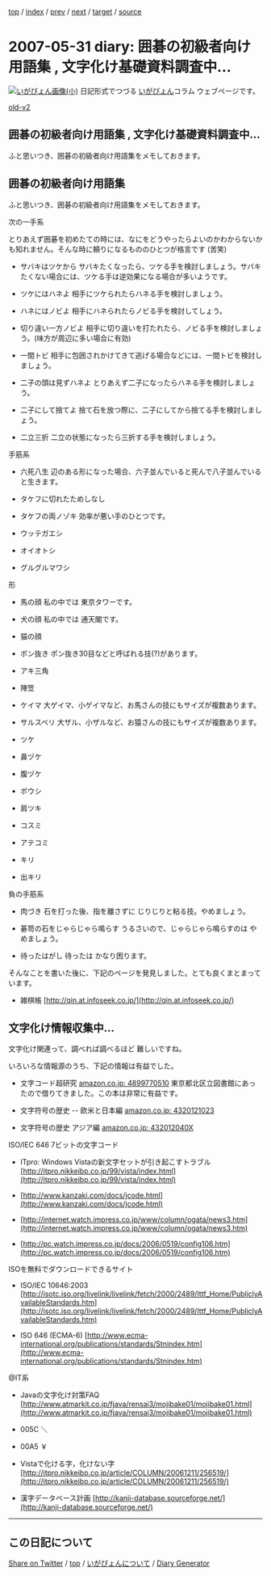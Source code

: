 [top](../index.html) 
 / [index](index.html) 
 / [prev](ig070523.html) 
 / [next](ig070601.html) 
 / [target](https://igapyon.github.io/diary/2007/ig070531.html) 
 / [source](https://github.com/igapyon/diary/blob/gh-pages/2007/ig070531.src.md) 

2007-05-31 diary: 囲碁の初級者向け用語集 , 文字化け基礎資料調査中…
=====================================================================================================
[![いがぴょん画像(小)](https://igapyon.github.io/diary/images/iga200306s.jpg "いがぴょん")](https://igapyon.github.io/diary/memo/memoigapyon.html) 日記形式でつづる [いがぴょん](https://igapyon.github.io/diary/memo/memoigapyon.html)コラム ウェブページです。

[old-v2](ig070531-orig.html)

## 囲碁の初級者向け用語集 , 文字化け基礎資料調査中…

ふと思いつき、囲碁の初級者向け用語集をメモしておきます。


## 囲碁の初級者向け用語集

ふと思いつき、囲碁の初級者向け用語集をメモしておきます。

次の一手系

とりあえず囲碁を初めたての時には、なにをどうやったらよいのかわからないかも知れません。そんな時に頼りになるもののひとつが格言です (苦笑)

* サバキはツケから
  サバキたくなったら、ツケる手を検討しましょう。サバキたくない場合には、ツケる手は逆効果になる場合が多いようです。
  
* ツケにはハネよ
  相手にツケられたらハネる手を検討しましょう。
  
* ハネにはノビよ
  相手にハネられたらノビる手を検討してしょう。
  
* 切り違い一方ノビよ
  相手に切り違いを打たれたら、ノビる手を検討しましょう。(味方が周辺に多い場合に有効)
  
* 一間トビ
  相手に包囲されかけてきて逃げる場合などには、一間トビを検討しましょう。
  
* 二子の頭は見ずハネよ
  とりあえず二子になったらハネる手を検討しましょう。
  
* 二子にして捨てよ
  捨て石を放つ際に、二子にしてから捨てる手を検討しましょう。
  
* 二立三折
  二立の状態になったら三折する手を検討しましょう。

手筋系

* 六死八生
  辺のある形になった場合、六子並んでいると死んで八子並んでいると生きます。
  
* タケフに切れたためしなし
  
* タケフの両ノゾキ
  効率が悪い手のひとつです。
  
* ウッテガエシ
  
* オイオトシ
  
* グルグルマワシ

形

* 馬の顔
  私の中では 東京タワーです。
  
* 犬の顔
  私の中では 通天閣です。
  
* 猫の顔
  
* ポン抜き
  ポン抜き30目などと呼ばれる技(?)があります。
  
* アキ三角
  
* 陣笠
  
* ケイマ
  大ゲイマ、小ゲイマなど、お馬さんの技にもサイズが複数あります。
  
* サルスベリ
  大ザル、小ザルなど、お猿さんの技にもサイズが複数あります。
  
* ツケ
  
* 鼻ヅケ
  
* 腹ヅケ
  
* ボウシ
  
* 肩ツキ
  
* コスミ
  
* アテコミ
  
* キリ
  
* 出キリ

  
負の手筋系

* 肉づき
  石を打った後、指を離さずに じりじりと粘る技。やめましょう。
  
* 碁笥の石をじゃらじゃら鳴らす
  うるさいので、じゃらじゃら鳴らすのは やめましょう。
  
* 待ったはがし
  待ったは かなり困ります。

そんなことを書いた後に、下記のページを発見しました。とても良くまとまっています。

* 雑棋帳
  [http://qin.at.infoseek.co.jp/](http://qin.at.infoseek.co.jp/)

## 文字化け情報収集中…

文字化け関連って、調べれば調べるほど 難しいですね。

いろいろな情報源のうち、下記の情報は有益でした。

* 文字コード超研究
  [amazon.co.jp: 4899770510](http://www.amazon.co.jp/exec/obidos/ASIN/4899770510/igapyondiary-22)
  東京都北区立図書館にあったので借りてきました。この本は非常に有益です。
  
* 文字符号の歴史 -- 欧米と日本編
  [amazon.co.jp: 4320121023](http://www.amazon.co.jp/exec/obidos/ASIN/4320121023/igapyondiary-22)
  
* 文字符号の歴史 アジア編
  [amazon.co.jp: 432012040X](http://www.amazon.co.jp/exec/obidos/ASIN/432012040X/igapyondiary-22)

ISO/IEC 646
7ビットの文字コード

* ITpro: Windows Vistaの新文字セットが引き起こすトラブル
  [http://itpro.nikkeibp.co.jp/99/vista/index.html](http://itpro.nikkeibp.co.jp/99/vista/index.html)

* [http://www.kanzaki.com/docs/jcode.html](http://www.kanzaki.com/docs/jcode.html)
  
* [http://internet.watch.impress.co.jp/www/column/ogata/news3.htm](http://internet.watch.impress.co.jp/www/column/ogata/news3.htm)
  
* [http://pc.watch.impress.co.jp/docs/2006/0519/config106.htm](http://pc.watch.impress.co.jp/docs/2006/0519/config106.htm)

ISOを無料でダウンロードできるサイト

* ISO/IEC 10646:2003
  [http://isotc.iso.org/livelink/livelink/fetch/2000/2489/Ittf_Home/PubliclyAvailableStandards.htm](http://isotc.iso.org/livelink/livelink/fetch/2000/2489/Ittf_Home/PubliclyAvailableStandards.htm)
  
* ISO 646 (ECMA-6)
  [http://www.ecma-international.org/publications/standards/Stnindex.htm](http://www.ecma-international.org/publications/standards/Stnindex.htm)

@IT系

* Javaの文字化け対策FAQ
  [http://www.atmarkit.co.jp/fjava/rensai3/mojibake01/mojibake01.html](http://www.atmarkit.co.jp/fjava/rensai3/mojibake01/mojibake01.html)

* 005C ＼
  
* 00A5 ￥

* Vistaで化ける字，化けない字
  [http://itpro.nikkeibp.co.jp/article/COLUMN/20061211/256519/](http://itpro.nikkeibp.co.jp/article/COLUMN/20061211/256519/)

* 漢字データベース計画
  [http://kanji-database.sourceforge.net/](http://kanji-database.sourceforge.net/)


----------------------------------------------------------------------------------------------------

## この日記について

[Share on Twitter](https://twitter.com/intent/tweet?hashtags=igapyon%2Cdiary%2C%E3%81%84%E3%81%8C%E3%81%B4%E3%82%87%E3%82%93&text=%E5%9B%B2%E7%A2%81%E3%81%AE%E5%88%9D%E7%B4%9A%E8%80%85%E5%90%91%E3%81%91%E7%94%A8%E8%AA%9E%E9%9B%86+%2C+%E6%96%87%E5%AD%97%E5%8C%96%E3%81%91%E5%9F%BA%E7%A4%8E%E8%B3%87%E6%96%99%E8%AA%BF%E6%9F%BB%E4%B8%AD%E2%80%A6&url=https%3A%2F%2Figapyon.github.io%2Fdiary%2F2007%2Fig070531.html) / [top](../index.html) / [いがぴょんについて](https://igapyon.github.io/diary/memo/memoigapyon.html) / [Diary Generator](https://github.com/igapyon/igapyonv3)
